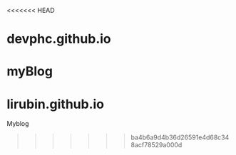 <<<<<<< HEAD
# devphc.github.io
myBlog
=======
# lirubin.github.io
Myblog
>>>>>>> ba4b6a9d4b36d26591e4d68c348acf78529a000d
